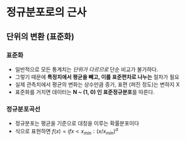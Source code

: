 <script type="text/javascript" 
src="https://cdn.mathjax.org/mathjax/latest/MathJax.js?config=TeX-AMS_HTML">
</script>

# 정규분포로의 근사
## 단위의 변환 (표준화)
### 표준화
* 일반적으로 모든 통계치는 *단위가 다르므로* 단순 비교가 불가하다.
* 그렇기 때문에 **특정치에서 평균을 빼고, 이를 표준편차로 나누는** 절차가 필요
* 실제 관측치에서 평균의 변화는 상수만큼 증가, 표편 (퍼진 정도)는 변하지 X
* 표준화를 거치면 데이터는 **N ~ (1, 0) 인 표준정규분포**를 따른다.

### 정규분포곡선
* 정규분포는 평균을 기준으로 대칭을 이루는 확률분포이다
* 식으로 표현하면 $f(x)= if x < x_{min} : (x/x_{min})^a$


